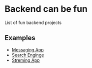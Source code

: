 # Backend can be fun
List of fun backend projects

## Examples

- [Messaging App](https://github.com/doriancodes/messaging)
- [Search Enginge](https://github.com/doriancodes/koogle)
- [Streming App](https://github.com/doriancodes/kafka-app)
